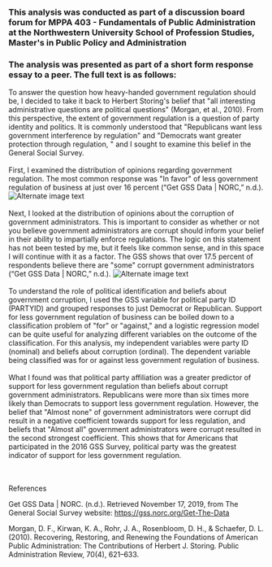 ### This analysis was conducted as part of a discussion board forum for MPPA 403 - Fundamentals of Public Administration at the Northwestern University School of Profession Studies, Master's in Public Policy and Administration

### The analysis was presented as part of a short form response essay to a peer. The full text is as follows:
To answer the question how heavy-handed government regulation should be, I decided to take it back to Herbert Storing's belief that "all interesting administrative questions are political questions" (Morgan, et al., 2010). From this perspective, the extent of government regulation is a question of party identity and politics. It is commonly understood that "Republicans want less government interference by regulation" and "Democrats want greater protection through regulation, " and I sought to examine this belief in the General Social Survey.
<br><br>First, I examined the distribution of opinions regarding government regulation. The most common response was "In favor" of less government regulation of business at just over 16 percent (“Get GSS Data | NORC,” n.d.).
![Alternate image text](https://github.com/rchardptrsn/Data-Science-Public-Policy/blob/master/Logistic%20Regression%20-%20Corruption%2C%20Regulation%2C%20and%20Political%20Party/GSS%20-%20Less%20Government%20Regulation.png)
<br><br>Next, I looked at the distribution of opinions about the corruption of government administrators. This is important to consider as whether or not you believe government administrators are corrupt should inform your belief in their ability to impartially enforce regulations. The logic on this statement has not been tested by me, but it feels like common sense, and in this space I will continue with it as a factor. The GSS shows that over 17.5 percent of respondents believe there are "some" corrupt government administrators (“Get GSS Data | NORC,” n.d.).
![Alternate image text](https://github.com/rchardptrsn/Data-Science-Public-Policy/blob/master/Logistic%20Regression%20-%20Corruption%2C%20Regulation%2C%20and%20Political%20Party/GSS%20-%20Less%20Government%20Regulation.png)
<br><br>To understand the role of political identification and beliefs about government corruption, I used the GSS variable for political party ID (PARTYID) and grouped responses to just Democrat or Republican. Support for less government regulation of business can be boiled down to a classification problem of "for" or "against," and a logistic regression model can be quite useful for analyzing different variables on the outcome of the classification. For this analysis, my independent variables were party ID (nominal) and beliefs about corruption (ordinal). The dependent variable being classified was for or against less government regulation of business.
<br><br>What I found was that political party affiliation was a greater predictor of support for less government regulation than beliefs about corrupt government administrators. Republicans were more than six times more likely than Democrats to support less government regulation. However, the belief that "Almost none" of government administrators were corrupt did result in a negative coefficient towards support for less regulation, and beliefs that "Almost all" government administrators were corrupt resulted in the second strongest coefficient. This shows that for Americans that participated in the 2016 GSS Survey, political party was the greatest indicator of support for less government regulation.

<br><br>
References
 
Get GSS Data | NORC. (n.d.). Retrieved November 17, 2019, from The General Social Survey website: https://gss.norc.org/Get-The-Data

Morgan, D. F., Kirwan, K. A., Rohr, J. A., Rosenbloom, D. H., & Schaefer, D. L. (2010). Recovering, Restoring, and Renewing the Foundations of American Public Administration: The Contributions of Herbert J. Storing. Public Administration Review, 70(4), 621–633.
